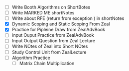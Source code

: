 - [ ] Write Booth Algorithms on ShortBotes
- [ ] Write MARKED ME shortNotes 
- [ ] Write about RFE (return from exception ) in shortNotes
- [x] Dynamic Scoping and Static Scoping From Zeal
- [x] Practice for Pipleine Draw from ZealAdvBook
- [ ] input Ouput Practice from ZealAdvBook
- [ ] Input Output Question from Zeal Lecture
- [ ] Write NOtes of Zeal into Short NOtes
- [ ] Study Control Unit from ZealLecture 
- [ ] Algorithm Practice
	- [ ] Matrix Chain Multiplication
